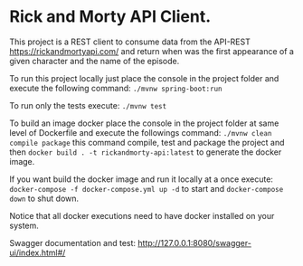 # Rick and Morty API Client.

This project is a REST client to consume data from the API-REST https://rickandmortyapi.com/ and return when was
the first appearance of a given character and the name of the episode.

To run this project locally just place the console in the project folder and execute the following command: `./mvnw
spring-boot:run`

To run only the tests execute: `./mvnw test`

To build an image docker place the console in the project folder at same level of Dockerfile and execute the followings
command:  `./mvnw clean compile package` this command compile, test and package the project and
then `docker build . -t rickandmorty-api:latest` to generate the docker image.

If you want build the docker image and run it locally at a once execute: `docker-compose -f docker-compose.yml up -d`
to start and `docker-compose down` to shut down.

Notice that all docker executions need to have docker installed on your system.

Swagger documentation and test: http://127.0.0.1:8080/swagger-ui/index.html#/
